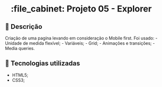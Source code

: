 <h1 align="center">:file_cabinet: Projeto 05 - Explorer</h1>

## :memo: Descrição
Criação de uma pagína levando em consideração o Mobile first.
  Foi usado:
    - Unidade de medida flexível;
    - Variáveis;
    - Grid;
    - Animações e transições;
    - Media queries.

## :wrench: Tecnologias utilizadas
* HTML5;
* CSS3;
